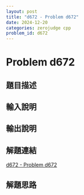 ```yaml
---
layout: post
title: "d672 - Problem d672"
date: 2024-12-20
categories: zerojudge cpp
problem_id: d672
---
```


# Problem d672

## 題目描述



## 輸入說明



## 輸出說明



## 解題連結

[d672 - Problem d672](https://zerojudge.tw/ShowProblem?problemid=d672)

## 解題思路


